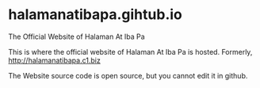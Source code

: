 # halamanatibapa.gihtub.io
The Official Website of Halaman At Iba Pa

This is where the official website of Halaman At Iba Pa is hosted.
Formerly, http://halamanatibapa.c1.biz

The Website source code is open source, but you cannot edit it in github.
